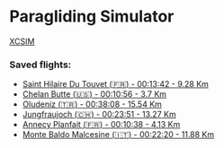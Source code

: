 # Paragliding Simulator
[XCSIM](https://xcsim.com/)

### Saved flights:
- [Saint Hilaire Du Touvet (:fr:) - 00:13:42 - 9.28 Km](https://xcsim.com/trackview3d.php?id=2749)
- [Chelan Butte (:us:) - 00:10:56 - 3.7 Km](https://xcsim.com/trackview3d.php?id=2751)
- [Oludeniz (:tr:) - 00:38:08 - 15.54 Km](https://xcsim.com/trackview3d.php?id=2752)
- [Jungfraujoch (:switzerland:) - 00:23:51 - 13.27 Km](https://xcsim.com/trackview3d.php?id=2755)
- [Annecy Planfait (:fr:) - 00:10:38 - 4.13 Km](https://xcsim.com/trackview3d.php?id=2756)
- [Monte Baldo Malcesine (:it:) - 00:22:20 - 11.88 Km](https://xcsim.com/trackview3d.php?id=2762)


<!-- USAGE
[![flag](./flags/ad.png)]()
REPLACE AD WITH COUNTRY CODE
-->
